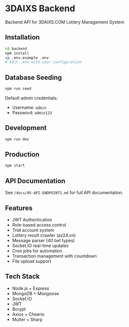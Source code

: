 # 3DAIXS Backend

Backend API for 3DAIXS.COM Lottery Management System

## Installation

```bash
cd backend
npm install
cp .env.example .env
# Edit .env with your configuration
```

## Database Seeding

```bash
npm run seed
```

Default admin credentials:
- Username: `admin`
- Password: `admin123`

## Development

```bash
npm run dev
```

## Production

```bash
npm start
```

## API Documentation

See `/docs/05-API-ENDPOINTS.md` for full API documentation.

## Features

- JWT Authentication
- Role-based access control
- Trial account system
- Lottery result crawler (az24.vn)
- Message parser (40 bet types)
- Socket.IO real-time updates
- Cron jobs for automation
- Transaction management with countdown
- File upload support

## Tech Stack

- Node.js + Express
- MongoDB + Mongoose
- Socket.IO
- JWT
- Bcrypt
- Axios + Cheerio
- Multer + Sharp
